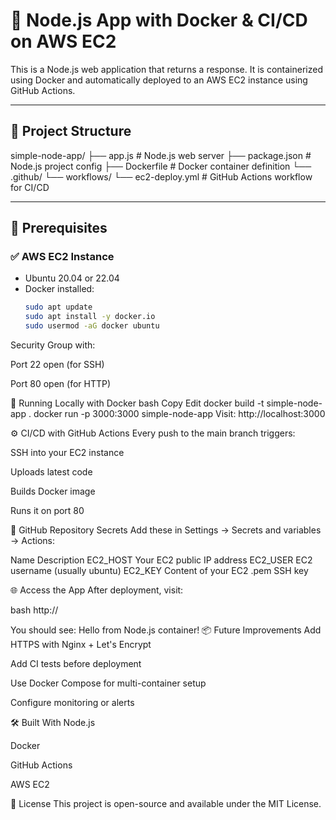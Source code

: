 # 🚀 Node.js App with Docker & CI/CD on AWS EC2

This is a Node.js web application that returns a response. It is containerized using Docker and automatically deployed to an AWS EC2 instance using GitHub Actions.

---

## 📁 Project Structure

simple-node-app/
├── app.js # Node.js web server
├── package.json # Node.js project config
├── Dockerfile # Docker container definition
└── .github/
└── workflows/
└── ec2-deploy.yml # GitHub Actions workflow for CI/CD

---

## 🔧 Prerequisites

### ✅ AWS EC2 Instance

- Ubuntu 20.04 or 22.04
- Docker installed:
  ```bash
  sudo apt update
  sudo apt install -y docker.io
  sudo usermod -aG docker ubuntu
Security Group with:

Port 22 open (for SSH)

Port 80 open (for HTTP)

🚀 Running Locally with Docker
bash
Copy
Edit
docker build -t simple-node-app .
docker run -p 3000:3000 simple-node-app
Visit: http://localhost:3000

⚙️ CI/CD with GitHub Actions
Every push to the main branch triggers:

SSH into your EC2 instance

Uploads latest code

Builds Docker image

Runs it on port 80

🔑 GitHub Repository Secrets
Add these in Settings → Secrets and variables → Actions:

Name	Description
EC2_HOST	Your EC2 public IP address
EC2_USER	EC2 username (usually ubuntu)
EC2_KEY	Content of your EC2 .pem SSH key

🌐 Access the App
After deployment, visit:

bash
http://<your-ec2-ip>

You should see:
Hello from Node.js container!
📦 Future Improvements
Add HTTPS with Nginx + Let's Encrypt

Add CI tests before deployment

Use Docker Compose for multi-container setup

Configure monitoring or alerts

🛠 Built With
Node.js

Docker

GitHub Actions

AWS EC2

📄 License
This project is open-source and available under the MIT License.
